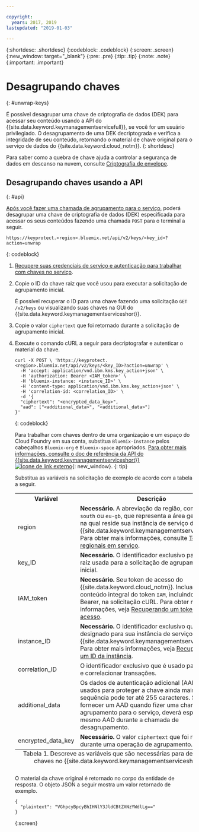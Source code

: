```yaml
---

copyright:
  years: 2017, 2019
lastupdated: "2019-01-03"

---
```


{:shortdesc: .shortdesc}
{:codeblock: .codeblock}
{:screen: .screen}
{:new_window: target="_blank"}
{:pre: .pre}
{:tip: .tip}
{:note: .note}
{:important: .important}

# Desagrupando chaves
{: #unwrap-keys}

É possível desagrupar uma chave de criptografia de dados (DEK) para acessar seu conteúdo usando a API do {{site.data.keyword.keymanagementservicefull}}, se você for um usuário privilegiado. O desagrupamento de uma DEK decriptograda e verifica a integridade de seu conteúdo, retornando o material de chave original para o serviço de dados do {{site.data.keyword.cloud_notm}}.
{: shortdesc}

Para saber como a quebra de chave ajuda a controlar a segurança de dados em descanso na nuvem, consulte [Criptografia de envelope](/docs/services/key-protect/concepts/envelope-encryption.html).

## Desagrupando chaves usando a API
{: #api}

[Após você fazer uma chamada de agrupamento para o serviço](/docs/services/key-protect/wrap-keys.html), poderá desagrupar uma chave de criptografia de dados (DEK) especificada para acessar os seus conteúdos fazendo uma chamada `POST` para o terminal a seguir.

```
https://keyprotect.<region>.bluemix.net/api/v2/keys/<key_id>?action=unwrap
```
{: codeblock}

1. [Recupere suas credenciais de serviço e autenticação para trabalhar com chaves no serviço](/docs/services/key-protect/access-api.html).

2. Copie o ID da chave raiz que você usou para executar a solicitação de agrupamento inicial.

    É possível recuperar o ID para uma chave fazendo uma solicitação `GET /v2/keys` ou visualizando suas chaves na GUI do {{site.data.keyword.keymanagementserviceshort}}.

3. Copie o valor `ciphertext` que foi retornado durante a solicitação de agrupamento inicial.

4. Execute o comando cURL a seguir para decriptografar e autenticar o material da chave.

    ```cURL
    curl -X POST \ 'https://keyprotect.<region>.bluemix.net/api/v2/keys/<key_ID>?action=unwrap' \
      -H 'accept: application/vnd.ibm.kms.key_action+json' \
      -H 'authorization: Bearer <IAM_token>' \
      -H 'bluemix-instance: <instance_ID>' \
      -H 'content-type: application/vnd.ibm.kms.key_action+json' \
      -H 'correlation-id: <correlation_ID>' \
      -d '{
      "ciphertext": "<encrypted_data_key>",
      "aad": ["<additional_data>", "<additional_data>"]
    }'
    ```
    {: codeblock}

    Para trabalhar com chaves dentro de uma organização e um espaço do Cloud Foundry em sua conta, substitua `Bluemix-Instance` pelos cabeçalhos `Bluemix-org` e `Bluemix-space` apropriados. [Para obter mais informações, consulte o doc de referência da API do {{site.data.keyword.keymanagementserviceshort}} ![Ícone de link externo](../../icons/launch-glyph.svg "Ícone de link externo")](https://{DomainName}/apidocs/key-protect){: new_window}.
    {: tip}

    Substitua as variáveis na solicitação de exemplo de acordo com a tabela a seguir.
    <table>
      <tr>
        <th>Variável</th>
        <th>Descrição</th>
      </tr>
      <tr>
        <td><varname>region</varname></td>
        <td><strong>Necessário.</strong> A abreviação da região, como <code>us-south</code> ou <code>eu-gb</code>, que representa a área geográfica na qual reside sua instância de serviço do {{site.data.keyword.keymanagementserviceshort}}. Para obter mais informações, consulte <a href="/docs/services/key-protect/regions.html#endpoints">Terminais regionais em serviço</a>.</td>
      </tr>
      <tr>
        <td><varname>key_ID</varname></td>
        <td><strong>Necessário.</strong> O identificador exclusivo para a chave raiz usada para a solicitação de agrupamento inicial.</td>
      </tr>
      <tr>
        <td><varname>IAM_token</varname></td>
        <td><strong>Necessário.</strong> Seu token de acesso do {{site.data.keyword.cloud_notm}}. Inclua o conteúdo integral do token <code>IAM</code>, incluindo valor Bearer, na solicitação cURL. Para obter mais informações, veja <a href="/docs/services/key-protect/access-api.html#retrieve-token">Recuperando um token de acesso</a>.</td>
      </tr>
      <tr>
        <td><varname>instance_ID</varname></td>
        <td><strong>Necessário.</strong> O identificador exclusivo que é designado para sua instância de serviço {{site.data.keyword.keymanagementserviceshort}}. Para obter mais informações, veja <a href="/docs/services/key-protect/access-api.html#retrieve-instance-ID">Recuperando um ID da instância</a>.</td>
      </tr>
      <tr>
        <td><varname>correlation_ID</varname></td>
        <td>O identificador exclusivo que é usado para rastrear e correlacionar transações.</td>
      </tr>
      <tr>
        <td><varname>additional_data</varname></td>
        <td>Os dados de autenticação adicional (AAD) que são usados para proteger a chave ainda mais. Cada sequência pode ter até 255 caracteres. Se você fornecer um AAD quando fizer uma chamada de agrupamento para o serviço, deverá especificar o mesmo AAD durante a chamada de desagrupamento.</td>
      </tr>
      <tr>
        <td><varname>encrypted_data_key</varname></td>
        <td><strong>Necessário.</strong> O valor <code>ciphertext</code> que foi retornado durante uma operação de agrupamento.</td>
      </tr>
      <caption style="caption-side:bottom;">Tabela 1. Descreve as variáveis que são necessárias para desagrupar chaves no {{site.data.keyword.keymanagementserviceshort}}.</caption>
    </table>

    O material da chave original é retornado no corpo da entidade de resposta. O objeto JSON a seguir mostra um valor retornado de exemplo.

    ```
    {
      "plaintext": "VGhpcyBpcyBhIHNlY3JldCBtZXNzYWdlLg=="
    }
    ```
    {:screen}
